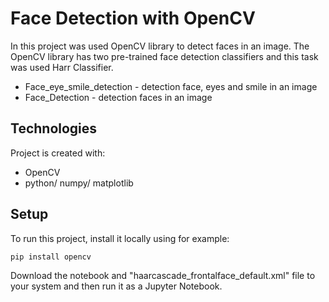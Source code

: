 # Face Detection with OpenCV

In this project was used OpenCV library to detect faces in an image.
The OpenCV library has two pre-trained face detection classifiers and this task was used Harr Classifier.

* Face_eye_smile_detection - detection face, eyes and smile in an image
* Face_Detection - detection faces in an image

## Technologies
Project is created with:
* OpenCV
* python/ numpy/ matplotlib

## Setup
To run this project, install it locally using for example:
```
pip install opencv
```
Download the notebook and "haarcascade_frontalface_default.xml" file to your system and then run it as a Jupyter Notebook.
